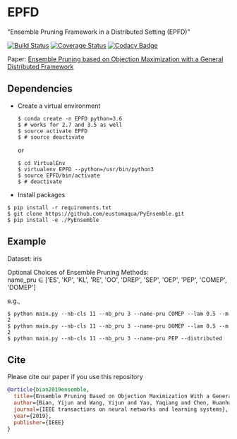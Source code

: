 # EPFD
"Ensemble Pruning Framework in a Distributed Setting (EPFD)"

[![Build Status](https://travis-ci.org/eustomaqua/EPFD.svg?branch=master)](https://travis-ci.org/eustomaqua/EPFD) 
[![Coverage Status](https://coveralls.io/repos/github/eustomaqua/EPFD/badge.svg)](https://coveralls.io/github/eustomaqua/EPFD) 
[![Codacy Badge](https://api.codacy.com/project/badge/Grade/39ec3833188a4fefaab11a0a0df9c3b1)](https://www.codacy.com/manual/eustomaqua/EPFD?utm_source=github.com&amp;utm_medium=referral&amp;utm_content=eustomaqua/EPFD&amp;utm_campaign=Badge_Grade) 


Paper: [Ensemble Pruning based on Objection Maximization with a General Distributed Framework](https://arxiv.org/abs/1806.04899)

## Dependencies

- Create a virtual environment
  ```shell
  $ conda create -n EPFD python=3.6
  $ # works for 2.7 and 3.5 as well
  $ source activate EPFD
  $ # source deactivate
  ```
  or
  ```shell
  $ cd VirtualEnv
  $ virtualenv EPFD --python=/usr/bin/python3
  $ source EPFD/bin/activate
  $ # deactivate
  ```

- Install packages
```
$ pip install -r requirements.txt
$ git clone https://github.com/eustomaqua/PyEnsemble.git
$ pip install -e ./PyEnsemble
```

## Example

Dataset: iris

Optional Choices of Ensemble Pruning Methods:  
name\_pru $\in$ \['ES', 'KP', 'KL', 'RE', 'OO', 'DREP', 'SEP', 'OEP', 'PEP', 'COMEP', 'DOMEP'\]

e.g.,
```shell
$ python main.py --nb-cls 11 --nb_pru 3 --name-pru COMEP --lam 0.5 --m 2
$ python main.py --nb-cls 11 --nb_pru 3 --name-pru DOMEP --lam 0.5 --m 2
$ python main.py --nb-cls 11 --nb_pru 3 --name-pru PEP --distributed
```

## Cite
Please cite our paper if you use this repository
```bib
@article{bian2019ensemble,
  title={Ensemble Pruning Based on Objection Maximization With a General Distributed Framework},
  author={Bian, Yijun and Wang, Yijun and Yao, Yaqiang and Chen, Huanhuan},
  journal={IEEE transactions on neural networks and learning systems},
  year={2019},
  publisher={IEEE}
}
```
